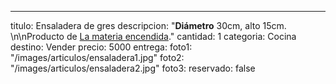 ---
titulo: Ensaladera de gres
descripcion: "**Diámetro** 30cm, alto 15cm. \n\nProducto de [La materia encendida](https://www.instagram.com/lamateriaencendida/)."
cantidad: 1
categoria: Cocina
destino: Vender
precio: 5000
entrega: 
foto1: "/images/articulos/ensaladera1.jpg"
foto2: "/images/articulos/ensaladera2.jpg"
foto3: 
reservado: false
